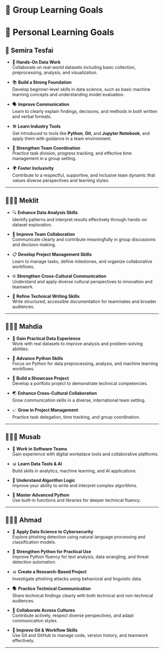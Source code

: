 # 🎯 Group Learning Goals  

# 🌱 Personal Learning Goals  

## **👤 Semira Tesfai**

- 🧪 **Hands-On Data Work**  
  Collaborate on real-world datasets including basic collection, preprocessing, analysis, and visualization.

- 📚 **Build a Strong Foundation**  
  Develop beginner-level skills in data science, such as basic machine learning concepts and understanding model evaluation.

- 🗣️ **Improve Communication**  
  Learn to clearly explain findings, decisions, and methods in both written and verbal formats.

- 🛠️ **Learn Industry Tools**  
  Get introduced to tools like **Python**, **Git**, and **Jupyter Notebook**, and apply them with guidance in a team environment.

- 🤝 **Strengthen Team Coordination**  
  Practice task division, progress tracking, and effective time management in a group setting.

- 🌍 **Foster Inclusivity**  
  Contribute to a respectful, supportive, and inclusive team dynamic that values diverse perspectives and learning styles.

---

## **👩🏽‍💻 Meklit**

- 🔍 **Enhance Data Analysis Skills**  
   Identify patterns and interpret results effectively through hands-on dataset exploration.

- 🤝 **Improve Team Collaboration**  
   Communicate clearly and contribute meaningfully in group discussions and decision-making.

- 📋 **Develop Project Management Skills**  
   Learn to manage tasks, define milestones, and organize collaborative workflows.

- 🌐 **Strengthen Cross-Cultural Communication**  
   Understand and apply diverse cultural perspectives to innovation and teamwork.

- 📝 **Refine Technical Writing Skills**  
   Write structured, accessible documentation for teammates and broader audiences.

---

## **👩🏽‍💻 Mahdia**

- 🧠 **Gain Practical Data Experience**  
  Work with real datasets to improve analysis and problem-solving abilities.

- 🐍 **Advance Python Skills**  
  Focus on Python for data preprocessing, analysis, and machine learning workflows.

- 📁 **Build a Showcase Project**  
  Develop a portfolio project to demonstrate technical competencies.

- 🌏 **Enhance Cross-Cultural Collaboration**  
  Grow communication skills in a diverse, international team setting.

- 📈 **Grow in Project Management**  
  Practice task delegation, time tracking, and group coordination.

---

## **👨🏽‍💻 Musab**

- 🤖 **Work in Software Teams**  
  Gain experience with digital workplace tools and collaborative platforms.

- 📊 **Learn Data Tools & AI**  
  Build skills in analytics, machine learning, and AI applications.

- 🧩 **Understand Algorithm Logic**  
  Improve your ability to write and interpret complex algorithms.

- 🐍 **Master Advanced Python**  
  Use built-in functions and libraries for deeper technical fluency.

---

## **👨🏽‍💻 Ahmad**

- 🔐 **Apply Data Science to Cybersecurity**  
  Explore phishing detection using natural language processing and classification models.

- 🐍 **Strengthen Python for Practical Use**  
  Improve Python fluency for text analysis, data wrangling, and threat detection automation.

- 📊 **Create a Research-Based Project**  
  Investigate phishing attacks using behavioral and linguistic data.

- 🗣️ **Practice Technical Communication**  
  Share technical findings clearly with both technical and non-technical audiences.

- 🤝 **Collaborate Across Cultures**  
  Contribute actively, respect diverse perspectives, and adapt communication styles.

- 🧬 **Improve Git & Workflow Skills**  
  Use Git and GitHub to manage code, version history, and teamwork effectively.

---
